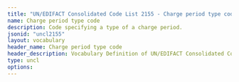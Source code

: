 ```yaml
---
title: "UN/EDIFACT Consolidated Code List 2155 - Charge period type code (20B) JSON-LD Vocabulary"
name: Charge period type code
description: Code specifying a type of a charge period.
jsonid: "uncl2155"
layout: vocabulary
header_name: Charge period type code
header_description: Vocabulary Definition of UN/EDIFACT Consolidated Code List 2155 - Charge period type code (20B) semantics in HTML format. JSON-LD format is available at [uncl2155.jsonld](/vocabulary/uncl2155.jsonld)
type: uncl
options:
---
```

